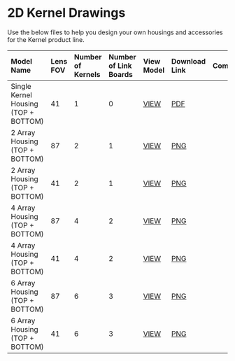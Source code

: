 # 2D Kernel Drawings

Use the below files to help you design your own housings and accessories for the Kernel product line.

| **Model Name** | **Lens FOV** | **Number of Kernels** | **Number of Link Boards** | **View Model** | **Download Link** | **Comments** |
| :--- | :--- | :--- | :--- | :--- | :--- | :--- |
| Single Kernel Housing \(TOP + BOTTOM\) | 41 | 1 | 0 | [VIEW](https://skfb.ly/6uXpz) | [PDF](http://docs.peauproductions.com/kernel/3d_models/1_kernel_housing_assem.PDF) |  |
| 2 Array Housing \(TOP + BOTTOM\) | 87 | 2 | 1 | [VIEW](2d-kernel-drawings.md) | [PNG](https://drive.google.com/open?id=1jNwX5XJkF4R6B9k_3fNfGXioNfnRW-hg) |  |
| 2 Array Housing \(TOP + BOTTOM\) | 41 | 2 | 1 | [VIEW](2d-kernel-drawings.md) | [PNG](https://drive.google.com/open?id=10ZepYooJ4fhQ8EhG1qmEFXOP8T5kw9bA) |  |
| 4 Array Housing \(TOP + BOTTOM\) | 87 | 4 | 2 | [VIEW](2d-kernel-drawings.md) | [PNG](https://drive.google.com/open?id=1abuQbUL3Sz_cLnTuUid0ZqxPw3gBvEhE) |  |
| 4 Array Housing \(TOP + BOTTOM\) | 41 | 4 | 2 | [VIEW](2d-kernel-drawings.md) | [PNG](https://drive.google.com/open?id=1IR9qqo6gkoW5Z0Js-gaQecMTv-XAXdmN) |  |
| 6 Array Housing \(TOP + BOTTOM\) | 87 | 6 | 3 | [VIEW](2d-kernel-drawings.md) | [PNG](https://drive.google.com/open?id=1m94NMVqx3rwYsoaET67Sxc6IVWWFhVeR) |  |
| 6 Array Housing \(TOP + BOTTOM\) | 41 | 6 | 3 | [VIEW](2d-kernel-drawings.md) | [PNG](https://drive.google.com/open?id=1B35xjYQWKzhPwcI9wc0B49BWDw1bvWzz) |  |

